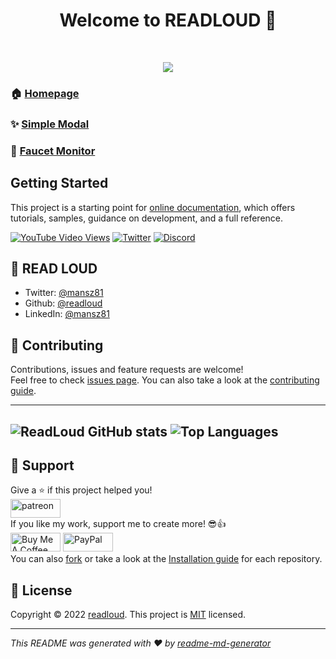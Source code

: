 <h1 align="center">Welcome to READLOUD 👋</h1>
<!-- LOGO -->
<br />
<p align="center">
<img src="https://www.photofunky.net/output/image/b/d/b/3/bdb3e7/photofunky.gif">

<br />
  
### 🏠 [Homepage](https://readloud.github.io/)
### ✨ [Simple Modal](https://readloud.github.io/osx)
### 💱 [Faucet Monitor](https://readloud.github.io/faucetmonitor/)


## Getting Started

This project is a starting point for [online documentation](https://github.com/oneplus-x), which offers tutorials, samples, guidance on development, and a full reference.
  
[![YouTube Video Views](https://img.shields.io/youtube/views/e2icQFxhp3w?style=social)](https://img.shields.io/youtube/likes/e2icQFxhp3w?label=Likes&style=social) 
[![Twitter](https://img.shields.io/twitter/follow/mansz81.svg?style=social)](https://twitter.com/mansz81)
[![Discord](https://img.shields.io/discord/731616556622282814?logo=discord&logoColor=white?style=social)](https://discord.com/invite/nWFnTqP)

  
## 👤 READ LOUD

* Twitter: [@mansz81](https://twitter.com/mansz81)
* Github: [@readloud](https://github.com/readloud)
* LinkedIn: [@mansz81](https://linkedin.com/in/mansz81)
  
  
## 🤝 Contributing

Contributions, issues and feature requests are welcome!<br />Feel free to check [issues page](https://github.com/readloud/readloud/issues). You can also take a look at the [contributing guide](https://github.com/readloud/readloud/blob/master/CONTRIBUTING.md).

---
![ReadLoud GitHub stats](https://github-readme-stats.vercel.app/api?username=readloud&show_icons=true&theme=radical)
![Top Languages](https://github-readme-stats.vercel.app/api/top-langs/?username=readloud&layout=compact&langs_count=6&theme=radical)
---

## 🥰 Support

Give a ⭐️ if this project helped you!<br>
<a href="https://www.patreon.com/mansz81">
<img src="https://c5.patreon.com/external/logo/become_a_patron_button@2x.png"  height="30px"  width="80" alt="patreon">
</a>
<br>
If you like my work, support me to create more! 😎👍<br>
<a href="https://www.buymeacoffee.com/forever812S" target="_blank"><img src="https://cdn.buymeacoffee.com/buttons/v2/default-yellow.png" height="30px"  width="80"  alt="Buy Me A Coffee"></a>
<a href="https://www.paypal.me/readloud" target="_blank"><img src="https://img.shields.io/badge/PayPal-00457C?style=for-the-badge&logo=paypal&logoColor=white" height="30px"  width="80" alt="PayPal"/> 
</a>
<br>
You can also [fork](https://github.com/readloud/readloud/fork) or take a look at the [Installation guide](https://github.com/readloud/readloud/blob/master/INSTALL.md) for each repository.

## 📝 License

Copyright © 2022 [readloud](https://github.com/readloud). This project is [MIT](https://github.com/readloud/readloud/blob/master/LICENSE) licensed.

***
_This README was generated with ❤️ by [readme-md-generator](https://github.com/kefranabg/readme-md-generator)_
